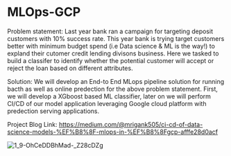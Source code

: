 # MLOps-GCP
Problem statement: Last year bank ran a campaign for targeting deposit customers with 10% success rate. This year bank is trying target customers better with minimum budget spend (i.e Data science & ML is the way!) to expland their cutomer credit lending divisons business. Here we tasked to build a classifer to identify whether the potential customer will accept or reject the loan based on different attributes.

Solution: We will develop an End-to End MLops pipeline solution for running bacth as well as online predection for the above problem statement. First, we will develop a XGboost based ML classifier, later on we will perform CI/CD of our model application leveraging Google cloud platform with predection serving applications.

Project Blog Link: https://medium.com/@mrigank505/ci-cd-of-data-science-models-%EF%B8%8F-mlops-in-%EF%B8%8Fgcp-afffe28d0acf






![1_9-OhCeDDBhMad-_Z28cDZg](https://github.com/user-attachments/assets/815e1373-cd79-4b3c-a5e7-60faa60cfbb2)

